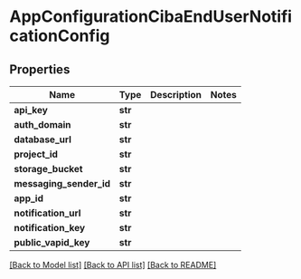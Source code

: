 # AppConfigurationCibaEndUserNotificationConfig

## Properties
Name | Type | Description | Notes
------------ | ------------- | ------------- | -------------
**api_key** | **str** |  | 
**auth_domain** | **str** |  | 
**database_url** | **str** |  | 
**project_id** | **str** |  | 
**storage_bucket** | **str** |  | 
**messaging_sender_id** | **str** |  | 
**app_id** | **str** |  | 
**notification_url** | **str** |  | 
**notification_key** | **str** |  | 
**public_vapid_key** | **str** |  | 

[[Back to Model list]](../README.md#documentation-for-models) [[Back to API list]](../README.md#documentation-for-api-endpoints) [[Back to README]](../README.md)

